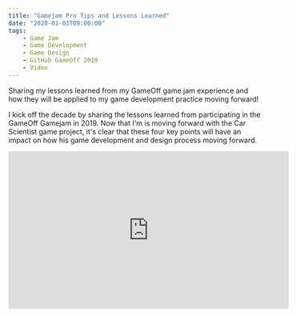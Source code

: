 ```yaml
---
title: "Gamejam Pro Tips and Lessons Learned"
date: "2020-01-03T09:00:00"
tags:
    - Game Jam
    - Game Development
    - Game Design
    - GitHub GameOff 2019
    - Video
---
```


Sharing my lessons learned from my GameOff game jam experience and how they will be applied to my game development practice moving forward!

I kick off the decade by sharing the lessons learned from participating in the GameOff Gamejam in 2019. Now that I'm is moving forward with the Car Scientist game project, it's clear that these four key points will have an impact on how his game development and design process moving forward.

<!-- more -->

<iframe width="560" height="315" src="https://www.youtube.com/embed/eJZ75UpQZYw" frameborder="0" allow="accelerometer; autoplay; encrypted-media; gyroscope; picture-in-picture" allowfullscreen></iframe>
